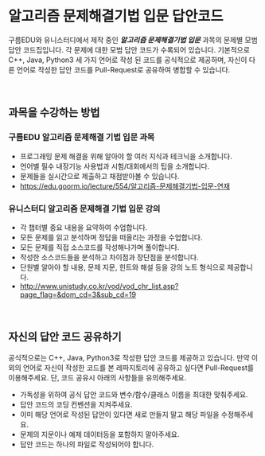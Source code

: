 # 알고리즘 문제해결기법 입문 답안코드

구름EDU와 유니스터디에서 제작 중인 ***알고리즘 문제해결기법 입문*** 과목의 문제별 모범 답안 코드집입니다. 각 문제에 대한 모범 답안 코드가 수록되어 있습니다. 기본적으로 C++, Java, Python3 세 가지 언어로 작성 된 코드를 공식적으로 제공하며, 자신이 다른 언어로 작성한 답안 코드를 Pull-Request로 공유하여 병합할 수 있습니다.

<br>

## 과목을 수강하는 방법

### 구름EDU 알고리즘 문제해결 기법 입문 과목 
 - 프로그래밍 문제 해결을 위해 알아야 할 여러 지식과 테크닉을 소개합니다.
 - 언어별 필수 내장기능 사용법과 시험/대회에서의 팁을 소개합니다. 
 - 문제들을 실시간으로 제출하고 채점받아볼 수 있습니다.
 - https://edu.goorm.io/lecture/554/알고리즘-문제해결기법-입문-연재

### 유니스터디 알고리즘 문제해결 기법 입문 강의
 - 각 챕터별 중요 내용을 요약하여 수업합니다.
 - 모든 문제를 읽고 분석하며 정답을 떠올리는 과정을 수업합니다.
 - 모든 문제를 직접 소스코드를 작성해나가며 풀이합니다.
 - 작성한 소스코드들을 분석하고 차이점과 장단점을 분석합니다.
 - 단원별 알아야 할 내용, 문제 지문, 힌트와 해설 등을 강의 노트 형식으로 제공합니다.
 - http://www.unistudy.co.kr/vod/vod_chr_list.asp?page_flag=&dom_cd=3&sub_cd=19

 
 <br>

## 자신의 답안 코드 공유하기
 공식적으로는 C++, Java, Python3로 작성한 답안 코드를 제공하고 있습니다. 만약 이외의 언어로 자신이 작성한 코드를 본 레파지토리에 공유하고 싶다면 Pull-Request를 이용해주세요. 단, 코드 공유시 아래의 사항들을 유의해주세요.

  - 가독성을 위하여 공식 답안 코드와 변수/함수/클래스 이름을 최대한 맞춰주세요. 
  - 답안 코드의 코딩 컨벤션을 지켜주세요.
  - 이미 해당 언어로 작성된 답안이 있다면 새로 만들지 말고 해당 파일을 수정해주세요.
  - 문제의 지문이나 예제 데이터등을 포함하지 말아주세요.
  - 답안 코드는 하나의 파일로 작성되어야 합니다.